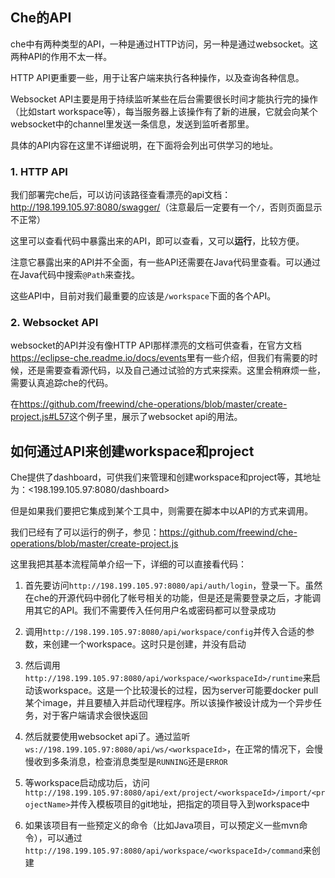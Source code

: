 Che的API
---------

che中有两种类型的API，一种是通过HTTP访问，另一种是通过websocket。这两种API的作用不太一样。

HTTP API更重要一些，用于让客户端来执行各种操作，以及查询各种信息。

Websocket API主要是用于持续监听某些在后台需要很长时间才能执行完的操作（比如start workspace等），每当服务器上该操作有了新的进展，它就会向某个websocket中的channel里发送一条信息，发送到监听者那里。

具体的API内容在这里不详细说明，在下面将会列出可供学习的地址。

### 1. HTTP API

我们部署完che后，可以访问该路径查看漂亮的api文档：<http://198.199.105.97:8080/swagger/>（注意最后一定要有一个`/`，否则页面显示不正常）

这里可以查看代码中暴露出来的API，即可以查看，又可以**运行**，比较方便。

注意它暴露出来的API并不全面，有一些API还需要在Java代码里查看。可以通过在Java代码中搜索`@Path`来查找。

这些API中，目前对我们最重要的应该是`/workspace`下面的各个API。

### 2. Websocket API

websocket的API并没有像HTTP API那样漂亮的文档可供查看，在官方文档<https://eclipse-che.readme.io/docs/events>里有一些介绍，但我们有需要的时候，还是需要查看源代码，以及自己通过试验的方式来探索。这里会稍麻烦一些，需要认真追踪che的代码。

在<https://github.com/freewind/che-operations/blob/master/create-project.js#L57>这个例子里，展示了websocket api的用法。

如何通过API来创建workspace和project
--------------------------------

Che提供了dashboard，可供我们来管理和创建workspace和project等，其地址为：<198.199.105.97:8080/dashboard>

但是如果我们要把它集成到某个工具中，则需要在脚本中以API的方式来调用。

我们已经有了可以运行的例子，参见：<https://github.com/freewind/che-operations/blob/master/create-project.js>

这里我把其基本流程简单介绍一下，详细的可以直接看代码：

1. 首先要访问`http://198.199.105.97:8080/api/auth/login`，登录一下。虽然在che的开源代码中弱化了帐号相关的功能，但是还是需要登录之后，才能调用其它的API。我们不需要传入任何用户名或密码都可以登录成功

2. 调用`http://198.199.105.97:8080/api/workspace/config`并传入合适的参数，来创建一个workspace。这时只是创建，并没有启动

3. 然后调用`http://198.199.105.97:8080/api/workspace/<workspaceId>/runtime`来启动该workspace。这是一个比较漫长的过程，因为server可能要docker pull某个image，并且要植入并启动代理程序。所以该操作被设计成为一个异步任务，对于客户端请求会很快返回

4. 然后就要使用websocket api了。通过监听`ws://198.199.105.97:8080/api/ws/<workspaceId>`，在正常的情况下，会慢慢收到多条消息，检查消息类型是`RUNNING`还是`ERROR`

5. 等workspace启动成功后，访问`http://198.199.105.97:8080/api/ext/project/<workspaceId>/import/<projectName>`并传入模板项目的git地址，把指定的项目导入到workspace中

6. 如果该项目有一些预定义的命令（比如Java项目，可以预定义一些mvn命令），可以通过`http://198.199.105.97:8080/api/workspace/<workspaceId>/command`来创建
